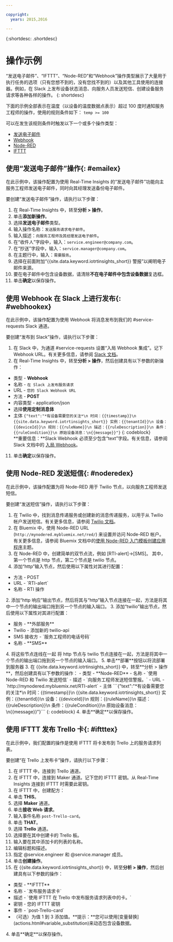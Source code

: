 ```yaml
---

copyright:
  years: 2015,2016

---
```


{:shortdesc: .shortdesc}

# 操作示例

“发送电子邮件”、“IFTTT”、“Node-RED”和“Webhook”操作类型展示了大量用于执行任务的选项（只有您想不到的，没有您找不到的）以及其他工具使用的连接器。例如，在 Slack 上发布设备状态消息、向服务人员发送短信、创建设备服务请求等各种各样的操作。
{: shortdesc}

下面的示例全部表示在温度（以设备的温度数据点表示）超过 100 度时通知服务工程师的操作，使用的规则条件如下：
`temp >= 100`

可以在发生该规则条件时触发以下一个或多个操作类型：  
 - [发送电子邮件](#emailex "发送电子邮件")
 - [Webhook](#webhookex "Webhook")
 - [Node-RED](#noderedex "Node-RED")
 - [IFTTT](#iftttex "IFTTT")

## 使用“发送电子邮件”操作{: #emailex}
在此示例中，该操作配置为使用 Real-Time Insights 的“发送电子邮件”功能向主服务工程师发送电子邮件，同时向其经理发送备份电子邮件。

要创建“发送电子邮件”操作，请执行以下步骤：
1. 在 Real-Time Insights 中，转至**分析 > 操作**。
2. 单击**添加新操作**。
3. 选择**发送电子邮件**类型。
4. 输入操作名称：`发送服务请求电子邮件`。
5. 输入描述：`向服务工程师及其经理发送电子邮件`。
6. 在“收件人”字段中，输入：`service.engineer@company.com`。
7. 在“抄送”字段中，输入：`service.manager@company.com`。
8. 在主题行中，输入：`需要服务`。
9. 选择在前面附加“{{site.data.keyword.iotrtinsights_short}} 警报”以阐明电子邮件来源。
10. 要在电子邮件中包含设备数据，请清除**不在电子邮件中包含设备数据**复选框。
11. 单击**确定**以保存操作。  




## 使用 Webhook 在 Slack 上进行发布{: #webhookex}

在此示例中，该操作配置为使用 Webhook 将消息发布到我们的 #service-requests Slack 通道。

要创建“发布到 Slack”操作，请执行以下步骤：
1. 在 Slack 中，为通道 #service-requests 设置“入局 Webhook 集成”。记下 Webhook URL。有关更多信息，请参阅 [Slack 文档](https://api.slack.com/incoming-webhooks)。
2. 在 Real-Time Insights 中，转至**分析 > 操作**，然后创建具有以下参数的新操作：
 - 类型 - **Webhook**
 - 名称 - `在 Slack 上发布服务请求`
 - URL - `您的 Slack Webhook URL`
 - 方法 - **POST**
 - 内容类型 - application/json
 - 选择**使用定制消息体**
 - 主体
```{"text":"*有设备需要您的关注*\n 时间：{{timestamp}}\n {{site.data.keyword.iotrtinsights_short}} 实例：{{tenantId}}\n 设备：{{deviceId}}\n 规则：{{ruleName}}\n 描述：{{ruleDescription}}\n 条件：{{ruleCondition}}\n 原始设备消息：\n{{message}}"}```
 {: codeblock}  
 **重要信息：**Slack Webhook 必须至少包含“text”字段。有关信息，请参阅 Slack 文档中的 [入局 Webhook](https://api.slack.com/incoming-webhooks, "Slack 文档 ")。
11. 单击**确定**以保存操作。

## 使用 Node-RED 发送短信{: #noderedex}

在此示例中，该操作配置为将 Node-RED 用于 Twilio 节点，以向服务工程师发送短信。

要创建“发送短信”操作，请执行以下步骤：
1. 在 Twilio 中，找到消息传递服务或创建新的消息传递服务，以用于从 Twilio 帐户发送短信。有关更多信息，请参阅 [Twilio 文档](https://www.twilio.com/help)。
1. 在 Bluemix 中，使用 Node-RED URL (`http://mynodered.mybluemix.net/red/`) 来设置并访问 Node-RED 帐户。有关更多信息，请参阅 Bluemix 文档中的[使用 Node-RED 入门模板创建应用程序](https://www.ng.bluemix.net/docs/starters/Node-RED/nodered.html)主题。
2. 在 Node-RED 中，创建简单的双节点流，例如 [RTI-alert]->[SMS]。
其中，第一个节点是 http 节点，第二个节点是 twilio 节点。
 1. 添加“http”输入节点，然后使用以下属性对其进行配置：
  <ul>
  <li>方法 - POST</li>
  <li>URL - `RTI-alert`</li>
  <li>名称 - RTI 操作</li>
  </ul>
  2. 添加“http 响应”输出节点，然后将其与“http”输入节点连接在一起，方法是将其中一个节点的输出端口拖到另一个节点的输入端口。
  3. 添加“twilio”输出节点，然后使用以下属性对其进行配置：
  <ul>
  <li>服务 - **外部服务**</li>
  <li>Twilio - 添加新的 twilio-api</li>
  <li>SMS 接收方 - `服务工程师的电话号码`</li>
  <li>名称 - **SMS**</li>
  </ul>
  4. 将这些节点连线在一起
  将 http 节点与 twilio 节点连接在一起，方法是将其中一个节点的输出端口拖到另一个节点的输入端口。
  5. 单击**部署**按钮以将流部署到服务器
3. 在 {{site.data.keyword.iotrtinsights_short}} 中，转至**分析 > 操作**，然后创建具有以下参数的操作：
 - 类型 - **Node-RED**
 - 名称 - `使用 Node-RED 和 Twilio 发送短信`
 - 描述 - `向服务工程师发送短信警报。`
 - URL - `http://mynodered.mybluemix.net/RTI-alert`
 - 主体
 ```{"text":"*有设备需要您的关注*\n 时间：{{timestamp}}\n {{site.data.keyword.iotrtinsights_short}} 实例：{{tenantId}}\n 设备：{{deviceId}}\n 规则：{{ruleName}}\n 描述：{{ruleDescription}}\n 条件：{{ruleCondition}}\n 原始设备消息：\n{{message}}"}```
 {: codeblock}
4. 单击**确定**以保存操作。

## 使用 IFTTT 发布 Trello 卡{: #iftttex}

在此示例中，我们配置的操作是使用 IFTTT 将卡发布到 Trello 上的服务请求列表。

要创建“在 Trello 上发布卡”操作，请执行以下步骤：
1.	在 IFTTT 中，连接到 Trello 通道。
2.	在 IFTTT 中，连接到 Maker 通道。记下您的 IFTTT 密钥。从 Real-Time Insights 连接到 IFTTT 时需要此密钥。
5.	在 IFTTT 中，创建配方：
 1. 单击 **THIS**。
 2. 选择 **Maker** 通道。  
 2. 单击**接收 Web 请求**。
 3. 输入事件名称 `post-Trello-card`。
 4. 单击 **THAT**。
 5. 选择 **Trello** 通道。
 6. 选择要在其中创建卡的 Trello 板。
 7. 输入要在其中添加卡的列表的名称。
 8. 编辑标题和描述。
 9. 指定 @service.engineer 和 @service.manager 成员。
 8. 单击**创建操作**。   
3. 在 {{site.data.keyword.iotrtinsights_short}} 中，转至**分析 > 操作**，然后创建具有以下参数的操作：
<ul>
<li>类型 - **IFTTT**</li>
<li>名称 - `发布服务请求卡`</li>
<li>描述 - `使用 IFTTT 在 Trello 中发布服务请求列表中的卡。`</li>
<li>密钥 - 您的 IFTTT 密钥</li>
<li>事件 - `post-Trello-card`</li>
<li>（可选）为值 1 到 3 添加值。**提示：**您可以使用[变量替换](actions.html#variable_substitution)来动态包含设备数据。</li>
</ul>
4. 单击**确定**以保存操作。
